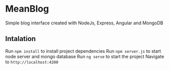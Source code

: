# MeanBlog

Simple blog interface created with NodeJs, Express, Angular and MongoDB

## Intalation

Run `npm install` to install project dependencies
Run `npm server.js` to start node server and mongo database
Run `ng serve` to start the project
Navigate to `http://localhost:4200` 
